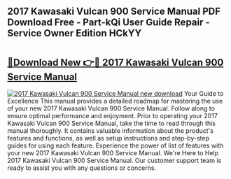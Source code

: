 ## 2017 Kawasaki Vulcan 900 Service Manual PDF Download Free - Part-kQi User Guide Repair - Service Owner Edition HCkYY

# <h2><a href="http://bc813.oget.top/?id=2017+Kawasaki+Vulcan+900+Service+Manual">🔗Download New 👉🔴 2017 Kawasaki Vulcan 900 Service Manual</a></h2>

[![2017 Kawasaki Vulcan 900 Service Manual new download](https://i.imgur.com/5g1atiW.png)](http://bc813.oget.top/?id=2017+Kawasaki+Vulcan+900+Service+Manual)
Your Guide to Excellence This manual provides a detailed roadmap for mastering the use of your new 2017 Kawasaki Vulcan 900 Service Manual. Follow along to ensure optimal performance and enjoyment. Prior to operating your 2017 Kawasaki Vulcan 900 Service Manual, take the time to read through this manual thoroughly. It contains valuable information about the product's features and functions, as well as setup instructions and step-by-step guides for using each feature. Experience the power of list of features with your new 2017 Kawasaki Vulcan 900 Service Manual. We're Here to Help 2017 Kawasaki Vulcan 900 Service Manual. Our customer support team is ready to assist you with any questions or concerns.
